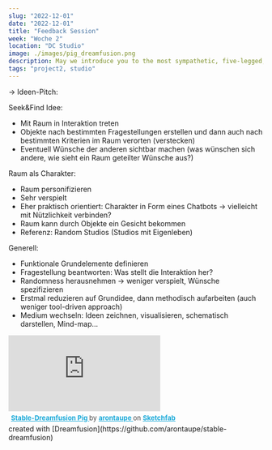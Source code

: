 ```yaml
---
slug: "2022-12-01"
date: "2022-12-01"
title: "Feedback Session"
week: "Woche 2"
location: "DC Studio"
image: ./images/pig_dreamfusion.png
description: May we introduce you to the most sympathetic, five-legged, three-eared pig?
tags: "project2, studio"
---
```

→ Ideen-Pitch:

Seek&Find Idee:
- Mit Raum in Interaktion treten
- Objekte nach bestimmten Fragestellungen erstellen und dann auch nach bestimmten Kriterien im Raum verorten (verstecken)
- Eventuell Wünsche der anderen sichtbar machen (was wünschen sich andere, wie sieht ein Raum geteilter Wünsche aus?)

Raum als Charakter:
- Raum personifizieren
- Sehr verspielt
- Eher praktisch orientiert: Charakter in Form eines Chatbots -> vielleicht mit Nützlichkeit verbinden?
- Raum kann durch Objekte ein Gesicht bekommen
- Referenz: Random Studios (Studios mit Eigenleben)

Generell:
- Funktionale Grundelemente definieren
- Fragestellung beantworten: Was stellt die Interaktion her?
- Randomness herausnehmen -> weniger verspielt, Wünsche spezifizieren
- Erstmal reduzieren auf Grundidee, dann methodisch aufarbeiten (auch weniger tool-driven approach)
- Medium wechseln: Ideen zeichnen, visualisieren, schematisch darstellen, Mind-map...

<div class="sketchfab-embed-wrapper"> <iframe title="Stable-Dreamfusion Pig" frameborder="0" allowfullscreen mozallowfullscreen="true" webkitallowfullscreen="true" allow="autoplay; fullscreen; xr-spatial-tracking" xr-spatial-tracking execution-while-out-of-viewport execution-while-not-rendered web-share src="https://sketchfab.com/models/0af6d95988e44c73a693c45e1db44cad/embed?autospin=1&autostart=1&ui_theme=dark&dnt=1"> </iframe> <p style="font-size: 13px; font-weight: normal; margin: 5px; color: #4A4A4A;"> <a href="https://sketchfab.com/3d-models/stable-dreamfusion-pig-0af6d95988e44c73a693c45e1db44cad?utm_medium=embed&utm_campaign=share-popup&utm_content=0af6d95988e44c73a693c45e1db44cad" target="_blank" style="font-weight: bold; color: #1CAAD9;"> Stable-Dreamfusion Pig </a> by <a href="https://sketchfab.com/arontaupe?utm_medium=embed&utm_campaign=share-popup&utm_content=0af6d95988e44c73a693c45e1db44cad" target="_blank" style="font-weight: bold; color: #1CAAD9;"> arontaupe </a> on <a href="https://sketchfab.com?utm_medium=embed&utm_campaign=share-popup&utm_content=0af6d95988e44c73a693c45e1db44cad" target="_blank" style="font-weight: bold; color: #1CAAD9;">Sketchfab</a></p></div>
created with [Dreamfusion](https://github.com/arontaupe/stable-dreamfusion)

